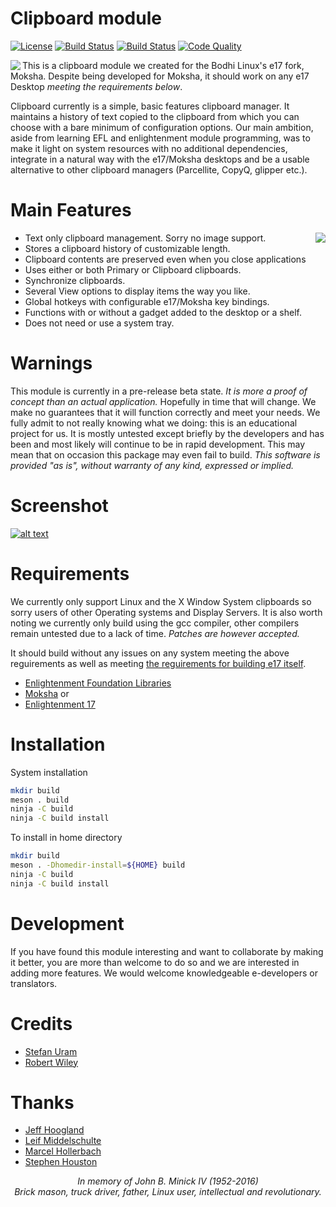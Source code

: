 # Clipboard module
[![License](http://img.shields.io/badge/license-GPLv3-blue.svg?colorB=9977bb&style=plastic)](https://github.com/Obsidian-StudiosInc/clipboard/blob/master/LICENSE)
[![Build Status](https://img.shields.io/travis/Obsidian-StudiosInc/clipboard/master.svg?colorA=9977bb&style=plastic)](https://travis-ci.org/Obsidian-StudiosInc/clipboard)
[![Build Status](https://img.shields.io/shippable/59f38a4f6ad2b30700c00b6c/master.svg?colorA=9977bb&style=plastic)](https://app.shippable.com/projects/59f38a4f6ad2b30700c00b6c/)
[![Code Quality](https://sonarcloud.io/api/project_badges/measure?project=clipboard&metric=alert_status)](https://sonarcloud.io/dashboard?id=clipboard)

[<img align="left" src="http://i.imgur.com/ZzWlRgJ.png">](https://github.com/pasnox/oxygen-icons-png)

This is a clipboard module we created for the Bodhi Linux's e17 fork, 
Moksha. Despite being developed for Moksha, it should work on any e17 
Desktop *meeting the requirements below*.

Clipboard currently is a simple, basic features clipboard manager. It 
maintains a history of text copied to the clipboard from which you can 
choose with a bare minimum of configuration options.  Our main 
ambition, aside from learning EFL and enlightenment module programming, 
was to make it light on system resources with no additional 
dependencies, integrate in a natural way with the e17/Moksha desktops 
and be a usable alternative to other clipboard managers (Parcellite, 
CopyQ, glipper etc.).

# Main Features
[<img align="right" src="http://i.imgur.com/006sZxB.png">](http://i.imgur.com/006sZxB.png)
- Text only clipboard management. Sorry no image support.
- Stores a clipboard history of customizable length.
- Clipboard contents are preserved even when you close applications
- Uses either or both Primary or Clipboard clipboards.
- Synchronize clipboards.
- Several View options to display items the way you like.
- Global hotkeys with configurable e17/Moksha key bindings.
- Functions with or without a gadget added to the desktop or a shelf.
- Does not need or use a system tray.

# Warnings
This module is currently in a pre-release beta state. *It is more a 
proof of concept than an actual application.* Hopefully in time that 
will change. We make no guarantees that it will function correctly and 
meet your needs. We fully admit to not really knowing what we doing: 
this is an educational project for us. It is mostly untested except 
briefly by the developers and has been and most likely will continue to 
be in rapid development. This may mean that on occasion this package 
may even fail to build. *This software is provided "as is", without 
warranty of any kind, expressed or implied.* 

# Screenshot

[![alt text](http://i.imgur.com/4GreCI0.png "Clipboard module")](http://i.imgur.com/4GreCI0.png)

# Requirements
We currently only support Linux and the X Window System clipboards so 
sorry users of other Operating systems and Display Servers. It is also 
worth noting we currently only build using the gcc compiler, other 
compilers remain untested due to a lack of time. *Patches are however 
accepted.*

It should build without any issues on any system meeting the above 
reguirements as well as meeting [the reguirements for building e17 
itself](https://www.enlightenment.org/download).

- [Enlightenment Foundation Libraries](https://download.enlightenment.org/rel/libs/efl/)
- [Moksha](https://github.com/JeffHoogland/moksha) or 
- [Enlightenment 17](https://git.enlightenment.org/core/enlightenment.git/?h=enlightenment-0.17)

# Installation
System installation
```bash
mkdir build
meson . build
ninja -C build
ninja -C build install
```

To install in home directory
```bash
mkdir build
meson . -Dhomedir-install=${HOME} build
ninja -C build
ninja -C build install
```

# Development
If you have found this module interesting and want to collaborate by 
making it better, you are more than welcome to do so and we are 
interested in adding more features. We would welcome knowledgeable 
e-developers or translators.

# Credits
- [Stefan Uram](https://github.com/thewaiter)
- [Robert Wiley](https://github.com/rbtylee)

# Thanks
- [Jeff Hoogland](https://github.com/JeffHoogland)
- [Leif Middelschulte](https://github.com/leiflm)
- [Marcel Hollerbach](https://github.com/marcelhollerbach)
- [Stephen Houston](https://github.com/okratitan)

<p align="center"><i>In memory of John B. Minick IV (1952-2016)<br>
Brick mason, truck driver, father, Linux user, intellectual and revolutionary.</i></p>
